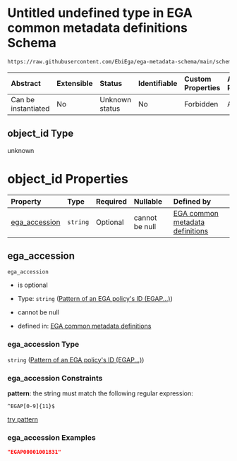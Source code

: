 # Untitled undefined type in EGA common metadata definitions Schema

```txt
https://raw.githubusercontent.com/EbiEga/ega-metadata-schema/main/schemas/EGA.common-definitions.json#/definitions/object-id-and-object-type-check/anyOf/9/properties/object_id
```



| Abstract            | Extensible | Status         | Identifiable | Custom Properties | Additional Properties | Access Restrictions | Defined In                                                                                           |
| :------------------ | :--------- | :------------- | :----------- | :---------------- | :-------------------- | :------------------ | :--------------------------------------------------------------------------------------------------- |
| Can be instantiated | No         | Unknown status | No           | Forbidden         | Allowed               | none                | [EGA.common-definitions.json\*](../../../schemas/EGA.common-definitions.json "open original schema") |

## object\_id Type

unknown

# object\_id Properties

| Property                         | Type     | Required | Nullable       | Defined by                                                                                                                                                                                                                                                                                                                                                                                                                                           |
| :------------------------------- | :------- | :------- | :------------- | :--------------------------------------------------------------------------------------------------------------------------------------------------------------------------------------------------------------------------------------------------------------------------------------------------------------------------------------------------------------------------------------------------------------------------------------------------- |
| [ega\_accession](#ega_accession) | `string` | Optional | cannot be null | [EGA common metadata definitions](ega-12-definitions-check-that-the-object_ids-accession-pattern-and-object_type-match-anyof-policy-object_id-and-object_type-check-properties-object_id-properties-pattern-of-an-ega-policys-id-egap.md "https://raw.githubusercontent.com/EbiEga/ega-metadata-schema/main/schemas/EGA.common-definitions.json#/definitions/object-id-and-object-type-check/anyOf/9/properties/object_id/properties/ega_accession") |

## ega\_accession



`ega_accession`

*   is optional

*   Type: `string` ([Pattern of an EGA policy's ID (EGAP...)](ega-12-definitions-check-that-the-object_ids-accession-pattern-and-object_type-match-anyof-policy-object_id-and-object_type-check-properties-object_id-properties-pattern-of-an-ega-policys-id-egap.md))

*   cannot be null

*   defined in: [EGA common metadata definitions](ega-12-definitions-check-that-the-object_ids-accession-pattern-and-object_type-match-anyof-policy-object_id-and-object_type-check-properties-object_id-properties-pattern-of-an-ega-policys-id-egap.md "https://raw.githubusercontent.com/EbiEga/ega-metadata-schema/main/schemas/EGA.common-definitions.json#/definitions/object-id-and-object-type-check/anyOf/9/properties/object_id/properties/ega_accession")

### ega\_accession Type

`string` ([Pattern of an EGA policy's ID (EGAP...)](ega-12-definitions-check-that-the-object_ids-accession-pattern-and-object_type-match-anyof-policy-object_id-and-object_type-check-properties-object_id-properties-pattern-of-an-ega-policys-id-egap.md))

### ega\_accession Constraints

**pattern**: the string must match the following regular expression:&#x20;

```regexp
^EGAP[0-9]{11}$
```

[try pattern](https://regexr.com/?expression=%5EEGAP%5B0-9%5D%7B11%7D%24 "try regular expression with regexr.com")

### ega\_accession Examples

```json
"EGAP00001001831"
```
